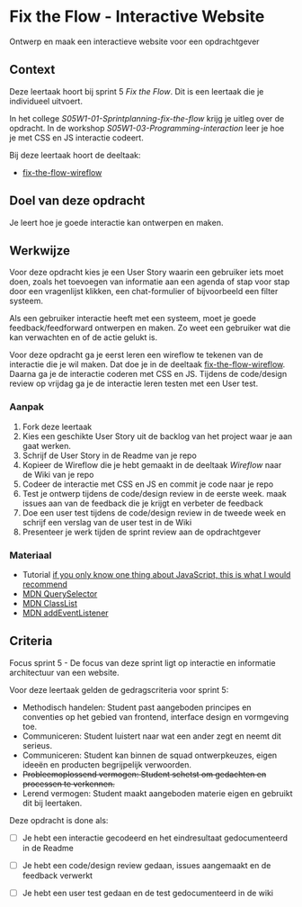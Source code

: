 
# Fix the Flow - Interactive Website

Ontwerp en maak een interactieve website voor een opdrachtgever

## Context

Deze leertaak hoort bij sprint 5 _Fix the Flow_. 
Dit is een leertaak die je individueel uitvoert.

In het college _S05W1-01-Sprintplanning-fix-the-flow_ krijg je uitleg over de opdracht.
In de workshop _S05W1-03-Programming-interaction_ leer je hoe je met CSS en JS interactie codeert.

Bij deze leertaak hoort de deeltaak:
- [fix-the-flow-wireflow](https://github.com/fdnd-task/fix-the-flow-wireflow) 

## Doel van deze opdracht

Je leert hoe je goede interactie kan ontwerpen en maken. 

## Werkwijze

Voor deze opdracht kies je een User Story waarin een gebruiker iets moet doen, zoals het toevoegen van informatie aan een agenda of stap voor stap door een vragenlijst klikken, een chat-formulier of bijvoorbeeld een filter systeem. 

Als een gebruiker interactie heeft met een systeem, moet je goede feedback/feedforward ontwerpen en maken. Zo weet een gebruiker wat die kan verwachten en of de actie gelukt is. 

Voor deze opdracht ga je eerst leren een wireflow te tekenen van de interactie die je wil maken. Dat doe je in de deeltaak [fix-the-flow-wireflow](https://github.com/fdnd-task/fix-the-flow-wireflow). 
Daarna ga je de interactie coderen met CSS en JS. Tijdens de code/design review op vrijdag ga je de interactie leren testen met een User test. 


### Aanpak

1. Fork deze leertaak
2. Kies een geschikte User Story uit de backlog van het project waar je aan gaat werken. 
3. Schrijf de User Story in de Readme van je repo
4. Kopieer de Wireflow die je hebt gemaakt in de deeltaak _Wireflow_ naar de Wiki van je repo
5. Codeer de interactie met CSS en JS en commit je code naar je repo
6. Test je ontwerp tijdens de code/design review in de eerste week. maak issues aan van de feedback die je krijgt en verbeter de feedback
7. Doe een user test tijdens de code/design review in de tweede week en schrijf een verslag van de user test in de Wiki 
8. Presenteer je werk tijden de sprint review aan de opdrachtgever

### Materiaal

- Tutorial  [if you only know one thing about JavaScript, this is what I would recommend](https://css-tricks.com/video-screencasts/150-hey-designers-know-one-thing-javascript-recommend/)
- [MDN QuerySelector](https://developer.mozilla.org/en-US/docs/Web/API/Document/querySelector)
- [MDN ClassList](https://developer.mozilla.org/en-US/docs/Web/API/Element/classList) 
- [MDN addEventListener](https://developer.mozilla.org/en-US/docs/Web/API/EventTarget/addEventListener)



## Criteria

Focus sprint 5 - De focus van deze sprint ligt op interactie en informatie architectuur van een website.

Voor deze leertaak gelden de gedragscriteria voor sprint 5: 
* Methodisch handelen: Student past aangeboden principes en conventies op het gebied van frontend, interface design en vormgeving toe.
* Communiceren: Student luistert naar wat een ander zegt en neemt dit serieus.
* Communiceren: Student kan binnen de squad ontwerpkeuzes, eigen ideeën en producten begrijpelijk verwoorden.
* ~~Probleemoplossend vermogen: Student schetst om gedachten en processen te verkennen.~~
* Lerend vermogen: Student maakt aangeboden materie eigen en gebruikt dit bij leertaken.


Deze opdracht is done als:
- [ ] Je hebt een interactie gecodeerd en het eindresultaat gedocumenteerd in de Readme
- [ ] Je hebt een code/design review gedaan, issues aangemaakt en de feedback verwerkt
- [ ] Je hebt een user test gedaan en de test gedocumenteerd in de wiki

